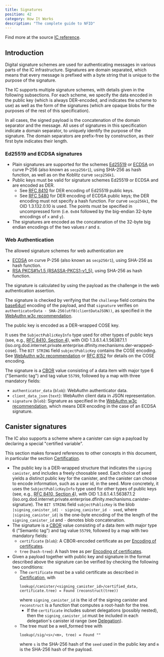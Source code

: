 ```yaml
---
title: Signatures
position: 42
category: How It Works
description: "The complete guide to NFID"
---
```

<div class="-mt-4"><p class="text-gray-600 dark:text-gray-400">Find more at the source <a href="https://internetcomputer.org/docs/current/references/ic-interface-spec/#signatures">IC reference</a>.

## Introduction
Digital signature schemes are used for authenticating messages in various parts of the IC infrastructure. Signatures are domain separated, which means that every message is prefixed with a byte string that is unique to the purpose of the signature.

The IC supports multiple signature schemes, with details given in the following subsections. For each scheme, we specify the data encoded in the public key (which is always DER-encoded, and indicates the scheme to use) as well as the form of the signatures (which are opaque blobs for the purposes of the rest of this specification).

In all cases, the signed payload is the concatenation of the domain separator and the message. All uses of signatures in this specification indicate a domain separator, to uniquely identify the purpose of the signature. The domain separators are prefix-free by construction, as their first byte indicates their length.

### Ed25519 and ECDSA signatures
- Plain signatures are supported for the schemes [Ed25519](https://ed25519.cr.yp.to/index.html) or [ECDSA](https://nvlpubs.nist.gov/nistpubs/FIPS/NIST.FIPS.186-4.pdf) on curve P-256 (also known as `secp256r1`), using SHA-256 as hash function, as well as on the Koblitz curve `secp256k1`.
- Public keys must be valid for signature schemes Ed25519 or ECDSA and are encoded as DER.
    - See [RFC 8410](https://tools.ietf.org/html/rfc8410) for DER encoding of Ed25519 public keys.
    - See [RFC 5480](https://tools.ietf.org/rfc/rfc5480) for DER encoding of ECDSA public keys; the DER encoding must not specify a hash function. For curve `secp256k1`, the OID 1.3.132.0.10 is used. The points must be specified in uncompressed form (i.e. `0x04` followed by the big-endian 32-byte encodings of `x` and `y`).
- The signatures are encoded as the concatenation of the 32-byte big endian encodings of the two values *r* and *s*.

### Web Authentication
The allowed signature schemes for web authentication are
- [ECDSA](https://nvlpubs.nist.gov/nistpubs/FIPS/NIST.FIPS.186-4.pdf) on curve P-256 (also known as `secp256r1`), using SHA-256 as hash function.
- [RSA PKCS#1v1.5 (RSASSA-PKCS1-v1_5)](https://datatracker.ietf.org/doc/html/rfc8017#section-8.2), using SHA-256 as hash function.

The signature is calculated by using the payload as the challenge in the web authentication assertion.

The signature is checked by verifying that the `challenge` field contains the [base64url](https://tools.ietf.org/html/rfc4648#section-5) encoding of the payload, and that `signature` verifies on `authenticatorData · SHA-256(utf8(clientDataJSON))`, as specified in the [WebAuthn w3c recommendation](https://www.w3.org/TR/webauthn/#op-get-assertion).

The public key is encoded as a DER-wrapped COSE key.

It uses the `SubjectPublicKeyInfo` type used for other types of public keys (see, e.g., [RFC 8410, Section 4](https://tools.ietf.org/html/rfc8410#section-4)), with OID 1.3.6.1.4.1.56387.1.1 (iso.org.dod.internet.private.enterprise.dfinity.mechanisms.der-wrapped-cose). The `BIT STRING` field `subjectPublicKey` contains the COSE encoding. See [WebAuthn w3c recommendation](https://www.w3.org/TR/webauthn/#sctn-encoded-credPubKey-examples) or [RFC 8152](https://tools.ietf.org/html/rfc8152#section-13.1) for details on the COSE encoding.

The signature is a [CBOR](https://internetcomputer.org/docs/current/references/ic-interface-spec#cbor) value consisting of a data item with major type 6 ("Semantic tag") and tag value `55799`, followed by a map with three mandatory fields:
- `authenticator_data` (`blob`): WebAuthn authenticator data.
- `client_data_json` (`text`): WebAuthn client data in JSON representation.
- `signature` (`blob`): Signature as specified in the [WebAuthn w3c recommendation](https://www.w3.org/TR/webauthn/#signature-attestation-types), which means DER encoding in the case of an ECDSA signature.

## Canister signatures
The IC also supports a scheme where a canister can sign a payload by declaring a special "certified variable".

This section makes forward references to other concepts in this document, in particular the section [Certification](https://internetcomputer.org/docs/current/references/ic-interface-spec#certification).
- The public key is a DER-wrapped structure that indicates the `signing canister`, and includes a freely choosable seed. Each choice of seed yields a distinct public key for the canister, and the canister can choose to encode information, such as a user id, in the seed. More concretely, it uses the `SubjectPublicKeyInfo` type used for other types of public keys (see, e.g., [RFC 8410, Section 4](https://tools.ietf.org/html/rfc8410#section-4)), with OID 1.3.6.1.4.1.56387.1.2 (iso.org.dod.internet.private.enterprise.dfinity.mechanisms.canister-signature). The `BIT STRING` field `subjectPublicKey` is the blob `|signing_canister_id| · signing_canister_id · seed`, where `|signing_canister_id|` is the one-byte encoding of the the length of the `signing_canister_id` and `·` denotes blob concatenation.
- The signature is a [CBOR](https://internetcomputer.org/docs/current/references/ic-interface-spec#cbor) value consisting of a data item with major type 6 ("Semantic tag") and tag value `55799`, followed by a map with two mandatory fields:
    - `certificate` (`blob`): A CBOR-encoded certificate as per [Encoding of certificates](https://internetcomputer.org/docs/current/references/ic-interface-spec#certification-encoding).
    - `tree` (`hash-tree`): A hash tree as per [Encoding of certificates](https://internetcomputer.org/docs/current/references/ic-interface-spec#certification-encoding).
- Given a payload together with public key and signature in the format described above the signature can be verified by checking the following two conditions:
    - The `certificate` must be a valid certificate as described in [Certification](https://internetcomputer.org/docs/current/references/ic-interface-spec#certification), with
        ```
        lookup(/canister/<signing_canister_id>/certified_data, certificate.tree) = Found (reconstruct(tree))
        ```
        where `signing_canister_id` is the id of the signing canister and `reconstruct` is a function that computes a root-hash for the tree.
        - If the `certificate` includes subnet delegations (possibly nested), then the `signing_canister_id` must be included in each delegation's canister id range (see [Delegation](https://internetcomputer.org/docs/current/references/ic-interface-spec#certification-delegation)).
    - The tree must be a well_formed tree with
        ```
        lookup(/sig/<s>/<m>, tree) = Found ""
        ```
        where `s` is the SHA-256 hash of the `seed` used in the public key and `m` is the SHA-256 hash of the payload.